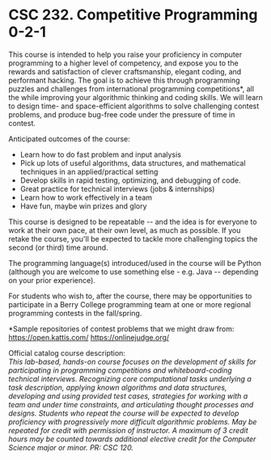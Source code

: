 # CSC 232. Competitive Programming 0-2-1  

This course is intended to help you raise your proficiency in computer programming to a higher level of competency, and expose you to the rewards and satisfaction of clever craftsmanship, elegant coding, and performant hacking. The goal is to achieve this through programming puzzles and challenges from international programming competitions*, all the while improving your algorithmic thinking and coding skills. We will learn to design time- and space-efficient algorithms to solve challenging contest problems, and produce bug-free code under the pressure of time in contest.

Anticipated outcomes of the course:
- Learn how to do fast problem and input analysis
- Pick up lots of useful algorithms, data structures, and mathematical techniques in an applied/practical setting
- Develop skills in rapid testing, optimizing, and debugging of code.
- Great practice for technical interviews (jobs & internships)
- Learn how to work effectively in a team
- Have fun, maybe win prizes and glory

This course is designed to be repeatable -- and the idea is for everyone to work at their own pace, at their own level, as much as possible. If you retake the course, you'll be expected to tackle more challenging topics the second (or third) time around.

The programming language(s) introduced/used in the course will be Python (although you are welcome to use something else - e.g. Java -- depending on your prior experience).

For students who wish to, after the course, there may be opportunities to participate in a Berry College programming team at one or more regional programming contests in the fall/spring.

*Sample repositories of contest problems that we might draw from: https://open.kattis.com/  https://onlinejudge.org/

Official catalog course description:<br>
*This lab-based, hands-on course focuses on the development of skills for participating in programming competitions and whiteboard-coding technical interviews. Recognizing core computational tasks underlying a task description, applying known algorithms and data structures, developing and using provided test cases, strategies for working with a team and under time constraints, and articulating thought processes and designs. Students who repeat the course will be expected to develop proficiency with progressively more difficult algorithmic problems. May be repeated for credit with permission of instructor. A maximum of 3 credit hours may be counted towards additional elective credit for the Computer Science major or minor. PR: CSC 120.*
